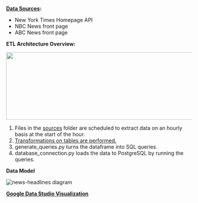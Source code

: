 **[Data Sources](https://github.com/dhruvi-9/news-headlines/tree/main/sources):**
- New York Times Homepage API
- NBC News front page 
- ABC News front page

**ETL Architecture Overview:**

  <p align="center">
  <img width="952" height="183" src=https://github.com/dhruvi-9/news-headlines/assets/100179105/7e216cff-2fe4-4332-8b01-7dd73ae117e1
>
  </p>

  1. Files in the [sources](https://github.com/dhruvi-9/news-headlines/tree/main/sources) folder are scheduled to extract data on an hourly basis at the start of the hour.
  2. [Transformations on tables are performed.](https://github.com/dhruvi-9/news-headlines/tree/main/transformations)
  3. generate_queries.py turns the dataframe into SQL queries. 
  4. database_connection.py loads the data to PostgreSQL by running the queries. 

**Data Model**

![news-headlines diagram](https://github.com/dhruvi-9/news-headlines/assets/100179105/1ecdc1be-74df-4440-ae9c-b876ec276bbc)

**[Google Data Studio Visualization](https://lookerstudio.google.com/u/0/reporting/78afc346-af31-485e-b6c9-e88ddebdfe8b/page/qA9CD)**
